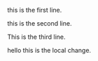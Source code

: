 this is the first line.

this is the second line. 

This is the third line.

hello this is the local change.